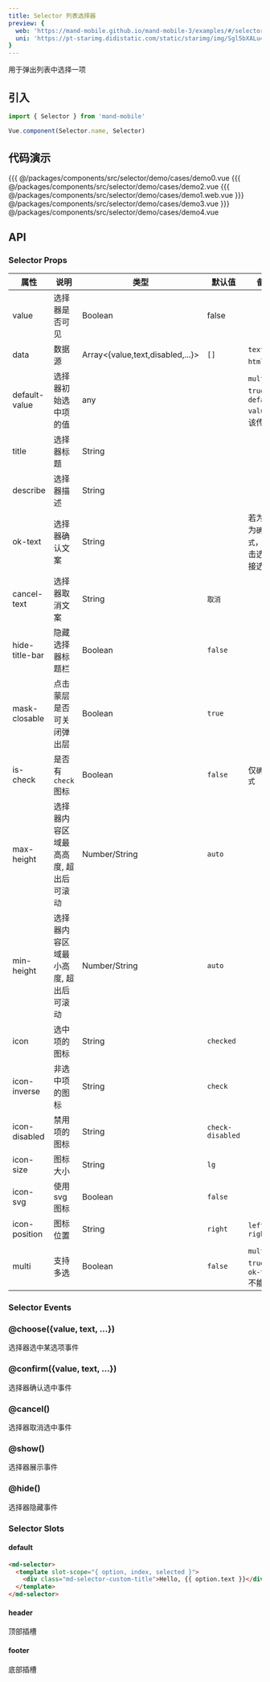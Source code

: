```yaml
---
title: Selector 列表选择器
preview: {
  web: 'https://mand-mobile.github.io/mand-mobile-3/examples/#/selector',
  uni: 'https://pt-starimg.didistatic.com/static/starimg/img/Sgl5bXALu41628598830989.png'
}
---
```


用于弹出列表中选择一项

## 引入

```javascript
import { Selector } from 'mand-mobile'

Vue.component(Selector.name, Selector)
```

## 代码演示

<!-- DEMO -->
<MDDemoWrapper>
<!-- left wrapper -->
{{{ @/packages/components/src/selector/demo/cases/demo0.vue
{{{ @/packages/components/src/selector/demo/cases/demo2.vue
{{{ @/packages/components/src/selector/demo/cases/demo1.web.vue
<!-- right wrapper -->
}}} @/packages/components/src/selector/demo/cases/demo3.vue
}}} @/packages/components/src/selector/demo/cases/demo4.vue
</MDDemoWrapper>

## API

### Selector Props
|属性 | 说明 | 类型 | 默认值 | 备注|
|----|-----|------|------|------|
|value|选择器是否可见|Boolean|false| |
|data|数据源|Array\<{value,text,disabled,...}\>|`[]`|`text`可为`html`片段|
|default-value|选择器初始选中项的值|any| |`multi`为`true`时，`default-value`应该传数组|
|title|选择器标题|String| | |
|describe|选择器描述|String| | |
|ok-text|选择器确认文案|String| |若为空则为`确认模式`，即点击选项直接选择|
|cancel-text|选择器取消文案|String|`取消`| |
|hide-title-bar|隐藏选择器标题栏|Boolean|`false`| |
|mask-closable|点击蒙层是否可关闭弹出层|Boolean|`true`| |
|is-check|是否有`check`图标|Boolean|`false`|仅`确认模式`|
|max-height|选择器内容区域最高高度, 超出后可滚动|Number/String|`auto`| |
|min-height|选择器内容区域最小高度, 超出后可滚动|Number/String|`auto`| |
|icon|选中项的图标|String|`checked`| |
|icon-inverse|非选中项的图标|String|`check`| |
|icon-disabled|禁用项的图标|String|`check-disabled`| |
|icon-size|图标大小|String|`lg`| |
|icon-svg|使用svg图标|Boolean|`false`| |
|icon-position|图标位置|String|`right`|`left`, `right`|
|multi|支持多选|Boolean|`false`|`multi`为`true`时，`ok-text`不能为空|

### Selector Events

### @choose({value, text, ...})
选择器选中某选项事件

### @confirm({value, text, ...})
选择器确认选中事件

### @cancel()
选择器取消选中事件

### @show()
选择器展示事件

### @hide()
选择器隐藏事件

### Selector Slots

#### default
<MDPlatformTag web/>

```html
<md-selector>
  <template slot-scope="{ option, index, selected }">
    <div class="md-selector-custom-title">Hello, {{ option.text }}</div>
  </template>
</md-selector>
```

#### header

顶部插槽     

#### footer

底部插槽   